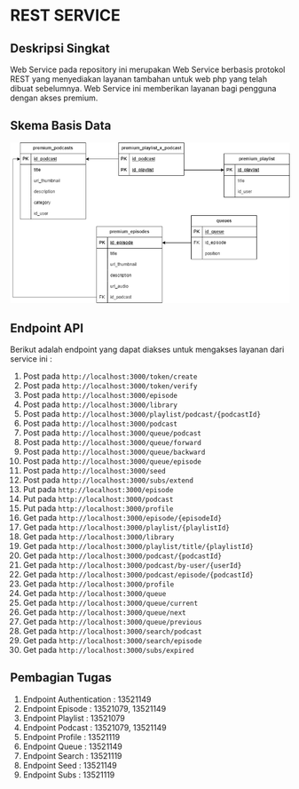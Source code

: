 # REST SERVICE

## Deskripsi Singkat 
Web Service pada repository ini merupakan Web Service berbasis protokol REST yang menyediakan layanan tambahan untuk web php yang telah dibuat sebelumnya. Web Service ini memberikan layanan bagi pengguna dengan akses premium.

## Skema Basis Data 
![](./docs/skema-basis-data.png)

## Endpoint API 
Berikut adalah endpoint yang dapat diakses untuk mengakses layanan dari service ini :
1. Post pada `http://localhost:3000/token/create` 
2. Post pada `http://localhost:3000/token/verify`
3. Post pada `http://localhost:3000/episode`
4. Post pada `http://localhost:3000/library` 
5. Post pada `http://localhost:3000/playlist/podcast/{podcastId}` 
6. Post pada `http://localhost:3000/podcast`
7. Post pada `http://localhost:3000/queue/podcast`
8. Post pada `http://localhost:3000/queue/forward`
9. Post pada `http://localhost:3000/queue/backward`
10. Post pada `http://localhost:3000/queue/episode`
11. Post pada `http://localhost:3000/seed`
12. Post pada `http://localhost:3000/subs/extend`
13. Put pada `http://localhost:3000/episode`
14. Put pada `http://localhost:3000/podcast`
15. Put pada `http://localhost:3000/profile`
16. Get pada `http://localhost:3000/episode/{episodeId}`
17. Get pada `http://localhost:3000/playlist/{playlistId}` 
18. Get pada `http://localhost:3000/library`
19. Get pada `http://localhost:3000/playlist/title/{playlistId}`
20. Get pada `http://localhost:3000/podcast/{podcastId}`
21. Get pada `http://localhost:3000/podcast/by-user/{userId}`
22. Get pada `http://localhost:3000/podcast/episode/{podcastId}`
23. Get pada `http://localhost:3000/profile`
24. Get pada `http://localhost:3000/queue`
25. Get pada `http://localhost:3000/queue/current`
26. Get pada `http://localhost:3000/queue/next`
27. Get pada `http://localhost:3000/queue/previous`
28. Get pada `http://localhost:3000/search/podcast`
29. Get pada `http://localhost:3000/search/episode`
30. Get pada `http://localhost:3000/subs/expired`

## Pembagian Tugas
1. Endpoint Authentication : 13521149
2. Endpoint Episode        : 13521079, 13521149
3. Endpoint Playlist       : 13521079
4. Endpoint Podcast        : 13521079, 13521149
5. Endpoint Profile        : 13521119
6. Endpoint Queue          : 13521149
7. Endpoint Search         : 13521119
8. Endpoint Seed           : 13521149
9. Endpoint Subs           : 13521119